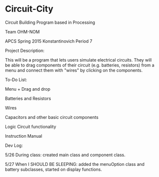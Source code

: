 # Circuit-City
Circuit Building Program based in Processing

Team OHM-NOM

APCS Spring 2015 Konstantinovich Period 7

Project Description:

This will be a program that lets users simulate electrical circuits. They will be able to drag components of their circuit (e.g. batteries, resistors) from a menu and connect them with "wires" by clicking on the components.

To-Do List:

Menu + Drag and drop

Batteries and Resistors

Wires

Capacitors and other basic circuit components

Logic Circuit functionality

Instruction Manual

Dev Log:

5/26 During class: created main class and component class.

5/27 When I SHOULD BE SLEEPING: added the menuOption class and battery subclasses, started on display functions.
